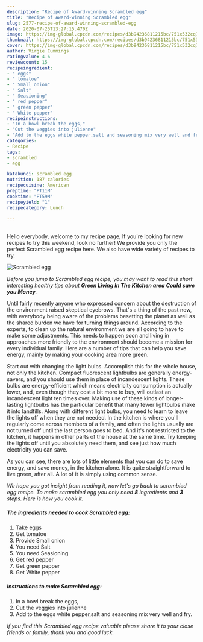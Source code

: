 ```yaml
---
description: "Recipe of Award-winning Scrambled egg"
title: "Recipe of Award-winning Scrambled egg"
slug: 2577-recipe-of-award-winning-scrambled-egg
date: 2020-07-25T13:27:15.470Z
image: https://img-global.cpcdn.com/recipes/d3b94236811215bc/751x532cq70/scrambled-egg-recipe-main-photo.jpg
thumbnail: https://img-global.cpcdn.com/recipes/d3b94236811215bc/751x532cq70/scrambled-egg-recipe-main-photo.jpg
cover: https://img-global.cpcdn.com/recipes/d3b94236811215bc/751x532cq70/scrambled-egg-recipe-main-photo.jpg
author: Virgie Cummings
ratingvalue: 4.6
reviewcount: 15
recipeingredient:
- " eggs"
- " tomatoe"
- " Small onion"
- " Salt"
- " Seasioning"
- " red pepper"
- " green pepper"
- " White pepper"
recipeinstructions:
- "In a bowl break the eggs,"
- "Cut the veggies into julienne"
- "Add to the eggs white pepper,salt and seasoning mix very well and fry."
categories:
- Recipe
tags:
- scrambled
- egg

katakunci: scrambled egg 
nutrition: 187 calories
recipecuisine: American
preptime: "PT11M"
cooktime: "PT59M"
recipeyield: "1"
recipecategory: Lunch

---
```

<br>
Hello everybody, welcome to my recipe page, If you're looking for new recipes to try this weekend, look no further! We provide you only the perfect Scrambled egg recipe here. We also have wide variety of recipes to try.
<br>


![Scrambled egg](https://img-global.cpcdn.com/recipes/d3b94236811215bc/751x532cq70/scrambled-egg-recipe-main-photo.jpg)

<i>Before you jump to Scrambled egg recipe, you may want to read this short interesting healthy tips about 
<strong>Green Living In The Kitchen area Could save you Money</strong>.</i>
</br>

Until fairly recently anyone who expressed concern about the destruction of the environment raised skeptical eyebrows. That's a thing of the past now, with everybody being aware of the problems besetting the planet as well as the shared burden we have for turning things around. According to the experts, to clean up the natural environment we are all going to have to make some adjustments. This needs to happen soon and living in approaches more friendly to the environment should become a mission for every individual family. Here are a number of tips that can help you save energy, mainly by making your cooking area more green.

Start out with changing the light bulbs. Accomplish this for the whole house, not only the kitchen. Compact fluorescent lightbulbs are generally energy-savers, and you should use them in place of incandescent lights. These bulbs are energy-efficient which means electricity consumption is actually lower, and, even though they cost a bit more to buy, will outlast an incandescent light ten times over. Making use of these kinds of longer-lasting lightbulbs has the particular benefit that many fewer lightbulbs make it into landfills. Along with different light bulbs, you need to learn to leave the lights off when they are not needed. In the kitchen is where you'll regularly come across members of a family, and often the lights usually are not turned off until the last person goes to bed. And it's not restricted to the kitchen, it happens in other parts of the house at the same time. Try keeping the lights off until you absolutely need them, and see just how much electricity you can save.

As you can see, there are lots of little elements that you can do to save energy, and save money, in the kitchen alone. It is quite straightforward to live green, after all. A lot of it is simply using common sense.


<i>We hope you got insight from reading it, now let's go back to scrambled egg recipe. To make scrambled egg you only need <strong>8</strong> ingredients and <strong>3</strong> steps. Here is how you cook it.
</i>

##### The ingredients needed to cook Scrambled egg:

1. Take  eggs
1. Get  tomatoe
1. Provide  Small onion
1. You need  Salt
1. You need  Seasioning
1. Get  red pepper
1. Get  green pepper
1. Get  White pepper


##### Instructions to make Scrambled egg:

1. In a bowl break the eggs,
1. Cut the veggies into julienne
1. Add to the eggs white pepper,salt and seasoning mix very well and fry.


<i>If you find this Scrambled egg recipe valuable please share it to your close friends or family, thank you and good luck.</i>
